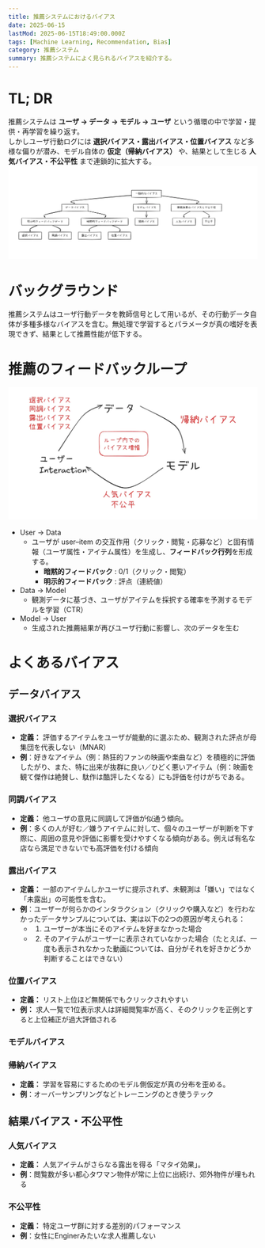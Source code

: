 ```yaml
---
title: 推薦システムにおけるバイアス
date: 2025-06-15
lastMod: 2025-06-15T18:49:00.000Z
tags: [Machine Learning, Recommendation, Bias]
category: 推薦システム
summary: 推薦システムによく見られるバイアスを紹介する。
---
```


# TL; DR

推薦システムは **ユーザ → データ → モデル → ユーザ** という循環の中で学習・提供・再学習を繰り返す。  
しかしユーザ行動ログには **選択バイアス・露出バイアス・位置バイアス** など多様な偏りが潜み、モデル自体の **仮定（帰納バイアス）** や、結果として生じる **人気バイアス・不公平性** まで連鎖的に拡大する。
![](https://github.com/minasora/picx-images-hosting/raw/master/屏幕截图-2025-06-14-133216.8l0ceu748v.webp)

# バックグラウンド

推薦システムはユーザ行動データを教師信号として用いるが、その行動データ自体が多種多様なバイアスを含む。無処理で学習するとパラメータが真の嗜好を表現できず、結果として推薦性能が低下する。

# 推薦のフィードバックループ

![](https://github.com/minasora/picx-images-hosting/raw/master/屏幕截图-2025-06-15-180230.7sngx3le2q.webp)

- User → Data
  - ユーザが user–item の交互作用（クリック・閲覧・応募など）と固有情報（ユーザ属性・アイテム属性）を生成し、**フィードバック行列**を形成する。
    - **暗黙的フィードバック** : 0/1（クリック・閲覧）
    - **明示的フィードバック** : 評点（連続値）
- Data → Model
  - 観測データに基づき、ユーザがアイテムを採択する確率を予測するモデルを学習（CTR）
- Model → User
  - 生成された推薦結果が再びユーザ行動に影響し、次のデータを生む

# よくあるバイアス

## データバイアス

### 選択バイアス

- **定義：** 評価するアイテムをユーザが能動的に選ぶため、観測された評点が母集団を代表しない（MNAR）
- **例**：好きなアイテム（例：熱狂的ファンの映画や楽曲など）を積極的に評価したがり、また、特に出来が抜群に良い／ひどく悪いアイテム（例：映画を観て傑作は絶賛し、駄作は酷評したくなる）にも評価を付けがちである。

### 同調バイアス

- **定義：** 他ユーザの意見に同調して評価が似通う傾向。
- **例**：多くの人が好む／嫌うアイテムに対して、個々のユーザーが判断を下す際に、周囲の意見や評価に影響を受けやすくなる傾向がある。例えば有名な店なら満足できないでも高評価を付ける傾向

### 露出バイアス

- **定義：** 一部のアイテムしかユーザに提示されず、未観測は「嫌い」ではなく「未露出」の可能性を含む。
- **例**：ユーザーが何らかのインタラクション（クリックや購入など）を行わなかったデータサンプルについては、実は以下の2つの原因が考えられる：
  - 1. ユーザーが本当にそのアイテムを好まなかった場合
  - 2. そのアイテムがユーザーに表示されていなかった場合（たとえば、一度も表示されなかった動画については、自分がそれを好きかどうか判断することはできない）

### 位置バイアス

- **定義：** リスト上位ほど無関係でもクリックされやすい
- **例：** 求人一覧で1位表示求人は詳細閲覧率が高く、そのクリックを正例とすると上位補正が過大評価される

### モデルバイアス

### 帰納バイアス

- **定義：** 学習を容易にするためのモデル側仮定が真の分布を歪める。
- **例**：オーバーサンプリングなどトレーニングのとき使うテック

## 結果バイアス・不公平性

### 人気バイアス

- **定義：** 人気アイテムがさらなる露出を得る「マタイ効果」。
- **例**：閲覧数が多い都心タワマン物件が常に上位に出続け、郊外物件が埋もれる

### 不公平性

- **定義：** 特定ユーザ群に対する差別的パフォーマンス
- **例**：女性にEnginerみたいな求人推薦しない
